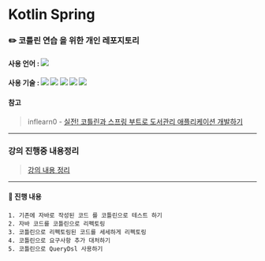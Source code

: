 # Kotlin Spring 
### :pencil2:  코틀린 연습 을 위한 개인 레포지토리
#### 사용 언어 : <img src="https://img.shields.io/badge/Kotlin-007396?style=flat&logo=Kotlin&logoColor=white"/>
#### 사용 기술 : <img src="https://img.shields.io/badge/Spring-007396?style=flat&logo=Spring&logoColor=white"/>  <img src="https://img.shields.io/badge/Spring Boot-007396?style=flat&logo=Springboot&logoColor=white"/>  <img src="https://img.shields.io/badge/QueryDsl-007396?style=flat&logo=Spring&logoColor=white"/> <img src="https://img.shields.io/badge/Spring Data Jpa-007396?style=flat&logo=Spring&logoColor=white"/> <img src="https://img.shields.io/badge/DB-H2-yellow"/>
#### 참고 
 > inflearn0 - [실전! 코틀린과 스프링 부트로 도서관리 애플리케이션 개발하기](https://www.inflearn.com/course/java-to-kotlin-2/dashboard)   

***
### 강의 진행중 내용정리 
 > [강의 내용 정리](https://political-peach-ef5.notion.site/Kotlin-e10f2f51095e4012950e13e6d68e3fdf)
***
#### :page_with_curl: 진행 내용  
    1. 기존에 자바로 작성된 코드 를 코틀린으로 테스트 하기 
    2. 자바 코드를 코틀린으로 리펙토링
    3. 코틀린으로 리펙토링된 코드를 세세하게 리펙토링
    4. 코틀린으로 요구사항 추가 대처하기
    5. 코틀린으로 QueryDsl 사용하기 

